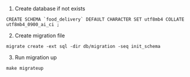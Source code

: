 1. Create database if not exists

``` shell
CREATE SCHEMA `food_delivery` DEFAULT CHARACTER SET utf8mb4 COLLATE utf8mb4_0900_ai_ci ;

```
2. Create migration file 
``` shell
migrate create -ext sql -dir db/migration -seq init_schema
```
3. Run migration up

``` shell
make migrateup
```
